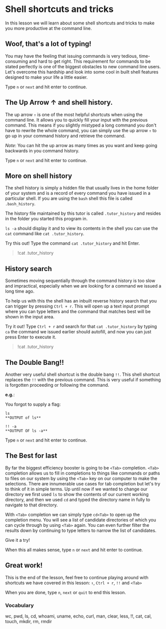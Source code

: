 # Shell shortcuts and tricks

In this lesson we will learn about some shell shortcuts and tricks to make you
more productive at the command line.

## Woof, that's a lot of typing!

You may have the feeling that issuing commands is very tedious, time-consuming
and hard to get right. This requirement for commands to be stated perfectly is
one of the biggest obstacles to new command line users. Let's overcome this
hardship and look into some cool in built shell features designed to
make your life a little easier.

Type `n` or `next` and hit enter to continue.

## The Up Arrow ↑ and shell history.

The up arrow `↑` is one of the most helpful shortcuts when using the command
line. It allows you to quickly fill your input with the previous command. This
means if you slightly mistyped a long command you don't have to rewrite the
whole command, you can simply use the up arrow `↑` to go up in your command
history and retrieve the command. 

*Note*: You can hit the up arrow as many times as you want and keep going
backwards in you command history.

Type `n` or `next` and hit enter to continue.

## More on shell history

The shell history is simply a hidden file that usually lives in the home folder
of your system and is a record of every command you have issued in a particular
shell. If you are using the `bash` shell this file is called `.bash_history`.

The history file maintained by this tutor is called `.tutor_history` and
resides in the folder you started this program in. 

`ls -a` should display it and to view its contents in the shell you can use the
`cat` command like `cat .tutor_history`.

Try this out! Type the command `cat .tutor_history` and hit Enter.

> !cat .tutor_history

## History search

Sometimes moving sequentially through the command history is too slow and
impractical, especially when we are looking for a command we issued a long time
ago.

To help us with this the shell has an inbuilt reverse history search that you
can trigger by pressing `Ctrl + r`. This will open up a text input prompt where
you can type letters and the command that matches best will be shown in the input
area.

Try it out! Type `Ctrl + r` and search for that `cat .tutor_history` by typing
`ca` the command we issued earlier should autofill, and now you can just press
Enter to execute it.

> !cat .tutor_history

## The Double Bang!!

Another very useful shell shortcut is the double bang `!!`. This shell shortcut
replaces the `!!` with the previous command. This is very useful if something
is forgotten proceeding or following the command.

**e.g.**:

You forgot to supply a flag:

```
ls
**OUTPUT of ls**

!! -a
**OUTPUT OF ls -a**

```

Type `n` or `next` and hit enter to continue.

## The Best for last

By far the biggest efficiency booster is going to be `<Tab>` completion.
`<Tab>` completion allows us to fill in completions to things like commands or
paths to files on our system by using the `<Tab>` key on our computer to make
the selections. There are innumerable use cases for tab completion but let's
try to think of it in simple terms. Up until now if we wanted to change our
directory we first used `ls` to show the contents of our current working
directory, and then we used `cd` and typed the directory name in fully to
navigate to that directory.

With `<Tab>` completion we can simply type `cd<Tab>` to open up the completion
menu. You will see a list of candidate directories of which you can cycle
through by using `<Tab>` again. You can even further filter the results down by
continuing to type letters to narrow the list of candidates.

Give it a try!

When this all makes sense, type `n` or `next` and hit enter to continue.

## Great work!

This is the end of the lesson, feel free to continue playing around with
shortcuts we have covered in this lesson:
`↑`, `Ctrl + r`, `!!` and `<Tab>`

When you are done, type `n`, `next` or `quit` to end this lesson.

### Vocabulary

wc, pwd, ls, cd, whoami, uname, echo, curl, man, clear, less, !!, cat, cal, touch, mkdir, rm, rmdir
